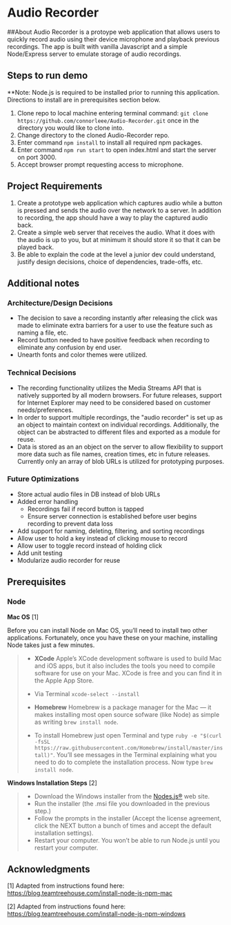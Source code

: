 # Audio Recorder

##About
Audio Recorder is a protoype web application that allows users to quickly record audio using their device microphone and playback previous recordings. The app is built with vanilla Javascript and a simple Node/Express server to emulate storage of audio recordings. 

## Steps to run demo
**Note: Node.js is required to be installed prior to running this application. Directions to install are in prerequisites section below.

1. Clone repo to local machine entering terminal command: `git clone https://github.com/connorleee/Audio-Recorder.git` once in the directory you would like to clone into.
2. Change directory to the cloned Audio-Recorder repo.
3. Enter command `npm install` to install all required npm packages.
4. Enter command `npm run start` to open index.html and start the server on port 3000.
5. Accept browser prompt requesting access to microphone.

## Project Requirements
1. Create a prototype web application which captures audio while a button is pressed and sends
the audio over the network to a server. In addition to recording, the app should have a way to
play the captured audio back.
2. Create a simple web server that receives the audio. What it does with the audio is up to you,
but at minimum it should store it so that it can be played back.
3. Be able to explain the code at the level a junior dev could understand, justify design
decisions, choice of dependencies, trade-offs, etc.

## Additional notes
### Architecture/Design Decisions
- The decision to save a recording instantly after releasing the click was made to eliminate extra barriers for a user to use the feature such as naming a file, etc. 
- Record button needed to have positive feedback when recording to eliminate any confusion by end user.
- Unearth fonts and color themes were utilized.

### Technical Decisions
- The recording functionality utilizes the Media Streams API that is natively supported by all modern browsers. For future releases, support for Internet Explorer may need to be considered based on customer needs/preferences.
- In order to support multiple recordings, the "audio recorder" is set up as an object to maintain context on individual recordings. Additionally, the object can be abstracted to different files and exported as a module for reuse.
- Data is stored as an an object on the server to allow flexibility to support more data such as file names, creation times, etc in future releases. Currently only an array of blob URLs is utilized for prototyping purposes.

### Future Optimizations
- Store actual audio files in DB instead of blob URLs
- Added error handling 
  - Recordings fail if record button is tapped
  - Ensure server connection is established before user begins recording to prevent data loss
- Add support for naming, deleting, filtering, and sorting recordings
- Allow user to hold a key instead of clicking mouse to record
- Allow user to toggle record instead of holding click
- Add unit testing
- Modularize audio recorder for reuse

## Prerequisites
### Node
 
**Mac OS** [1]

Before you can install Node on Mac OS, you’ll need to install two other applications. Fortunately, once you have these on your machine, installing Node takes just a few minutes.

> - **XCode** Apple’s XCode development software is used to build Mac and iOS apps, but it also includes the tools you need to compile software for use on your Mac. XCode is free and you can find it in the Apple App Store.
> 
> - Via Terminal `xcode-select --install`
> 
> - **Homebrew** Homebrew is a package manager for the Mac — it makes installing most open source sofware (like Node) as simple as writing `brew install node`.
> - To install Homebrew just open Terminal and type `ruby -e "$(curl -fsSL https://raw.githubusercontent.com/Homebrew/install/master/install)"`. You’ll see messages in the Terminal explaining what you need to do to complete the installation process. Now type `brew install node`.

**Windows Installation Steps** [2]
> - Download the Windows installer from the [Nodes.js®](http://nodejs.org/) web site.
> - Run the installer (the .msi file you downloaded in the previous step.)
> - Follow the prompts in the installer (Accept the license agreement, click the NEXT button a bunch of times and accept the default installation settings).
> - Restart your computer. You won’t be able to run Node.js until you restart your computer.

## Acknowledgments

[1] Adapted from instructions found here: <a href="https://blog.teamtreehouse.com/install-node-js-npm-mac" target="_blank">https://blog.teamtreehouse.com/install-node-js-npm-mac</a>

[2] Adapted from instructions found here: <a href="https://blog.teamtreehouse.com/install-node-js-npm-windows" target="_blank">https://blog.teamtreehouse.com/install-node-js-npm-windows</a>

